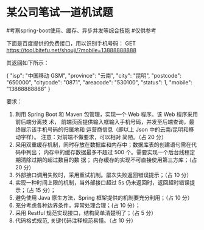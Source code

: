 # 某公司笔试一道机试题
#考察spring-boot使用、缓存、异步并发等综合技能
#仅供参考

下面是百度提供的免费接口，用以识别手机号码： GET https://tool.bitefu.net/shouji/?mobile=13888888888 

其返回如下所示： 

{ "isp": "中国移动 GSM", "province": "云南", "city": "昆明", 
"postcode": "650000", "citycode": "0871", "areacode": "530100", 
"status": 1, "mobile": "13888888888" }

要求： 
1. 利用 Spring Boot 和 Maven 包管理，实现一个 Web 程序。该 Web 程序采用前后端分离技 术，
前端页面提供输入框输入手机号码，并发至后端查询，最终展示该手机号码的归属地和 运营商信息（即以上 Json 中的云南/昆明和移动字样）。
注意：对前端不做要求，可以相对 简陋。（占 20 分） 
2. 采用双重缓存机制，同时存放在数据库和内存中；数据库表的创建语句需在代码中列出； 
内存中的缓存数据最多不超过 500 个。需要实现一个后台线程定期清除过期的超过数目的数 据；
内存缓存的实现不可直接使用第三方库；（占 20 分） 
3. 外部接口调用失败时，采用重试机制。屡次失败返回错误提示；（占 10 分） 
4. 实现一种时间上限的机制，当外部接口超过 5s 仍未返回时，返回超时错误提示；（占 15 分）； 
5. 避免使用 Java 原生方法，Spring 框架提供的机制要充分利用；（占 10 分） 
6. 充分考虑各种边界条件，异常处理合理；(占 10 分）； 
7. 采用 Restful 规范实现接口，结构简单清楚明了；（占 5 分） 
8. 代码格式规范, 关键代码注释规范易懂。（占 10 分）
